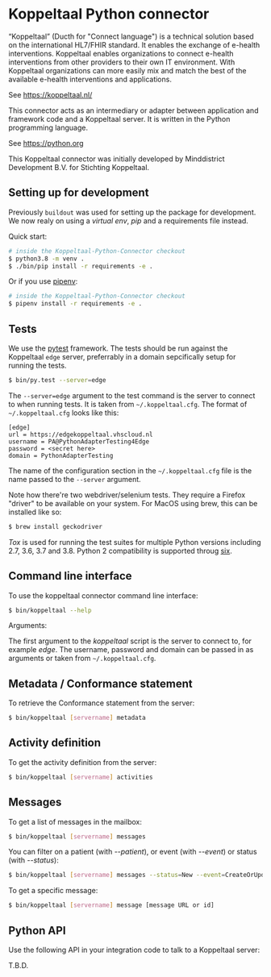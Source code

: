 Koppeltaal Python connector
===========================

“Koppeltaal” (Ducth for "Connect language") is a technical solution based on
the international HL7/FHIR standard. It enables the exchange of e-health
interventions. Koppeltaal enables organizations to connect e-health
interventions from other providers to their own IT environment. With
Koppeltaal organizations can more easily mix and match the best of the
available e-health interventions and applications.

See https://koppeltaal.nl/

This connector acts as an intermediary or adapter between application and framework code and a Koppeltaal server. It is written in the Python programming language.

See https://python.org

This Koppeltaal connector was initially developed by Minddistrict Development B.V. for Stichting Koppeltaal.

Setting up for development
---------------------------

Previously `buildout` was used for setting up the package for development. We now realy on using a *virtual env*, *pip* and a requirements file instead.

Quick start:

```sh
# inside the Koppeltaal-Python-Connector checkout
$ python3.8 -m venv .
$ ./bin/pip install -r requirements -e .
```

Or if you use [pipenv](https://github.com/pypa/pipenv):
```sh
# inside the Koppeltaal-Python-Connector checkout
$ pipenv install -r requirements -e .
```

Tests
-----

We use the [pytest] framework. The tests should be run against the Koppeltaal `edge` server, preferrably in a domain sepcifically setup for running the
tests.

```sh
$ bin/py.test --server=edge
```

The `--server=edge` argument to the test command is the server to connect to when running tests. It is taken from `~/.koppeltaal.cfg`. The format of
`~/.koppeltaal.cfg` looks like this:

```
[edge]
url = https://edgekoppeltaal.vhscloud.nl
username = PA@PythonAdapterTesting4Edge
password = <secret here>
domain = PythonAdapterTesting
```

The name of the configuration section in the `~/.koppeltaal.cfg` file is the name passed to the `--server` argument.

Note how there're two webdriver/selenium tests. They require a Firefox "driver" to be available on your system. For MacOS using brew, this can be installed like so:

```sh
$ brew install geckodriver
```

*Tox* is used for running the test suites for multiple Python versions including 2.7, 3.6, 3.7 and 3.8. Python 2 compatibility is supported throug [six].

Command line interface
----------------------

To use the koppeltaal connector command line interface:

```sh
$ bin/koppeltaal --help
```

Arguments:

The first argument to the *koppeltaal* script is the server to connect to, for
example *edge*. The username, password and domain can be passed in as arguments or taken from `~/.koppeltaal.cfg`.

Metadata / Conformance statement
--------------------------------

To retrieve the Conformance statement from the server:

```sh
$ bin/koppeltaal [servername] metadata
```

Activity definition
-------------------

To get the activity definition from the server:

```sh
$ bin/koppeltaal [servername] activities
```

Messages
--------

To get a list of messages in the mailbox:

```sh
$ bin/koppeltaal [servername] messages
```

You can filter on a patient (with *--patient*), or event (with
*--event*) or status (with *--status*):

```sh
$ bin/koppeltaal [servername] messages --status=New --event=CreateOrUpdateCarePlan
```

To get a specific message:

```sh
$ bin/koppeltaal [servername] message [message URL or id]
```

Python API
----------

Use the following API in your integration code to talk to a Koppeltaal server:

T.B.D.

[buildout]: http://www.buildout.org
[pytest]: https://pytest.org
[six]: http://six.readthedocs.io/
